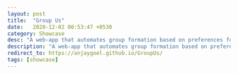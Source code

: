 ```yaml
---
layout: post
title:  "Group Us"
date:   2020-12-02 00:53:47 +0530
category: Showcase
desc: "A web-app that automates group formation based on preferences for projects/assignments etc."
description: "A web-app that automates group formation based on preferences for projects/assignments etc."
redirect_to: https://anjaygoel.github.io/GroupUs/
tags: [showcase]
---
```

<!--end_excerpt-->
